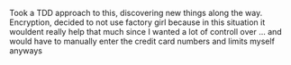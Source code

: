 Took a TDD approach to this, discovering new things along the way. Encryption, decided to not use factory girl because in this situation it wouldent really help that much since I wanted a lot of controll over ... and would have to manually enter the credit card numbers and limits myself anyways